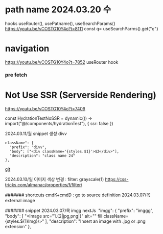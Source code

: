 # path name 2024.03.20 수

hooks
useRouter(), usePatname(), useSearchParams()
https://youtu.be/vCOSTG10Y4o?t=8111
const q= useSearchParms().get("q")

# navigation

https://youtu.be/vCOSTG10Y4o?t=7852
useRouter hook

### pre fetch

<Link href="" prefetch={false}>

# Not Use SSR (Serverside Rendering)

https://youtu.be/vCOSTG10Y4o?t=7409

const HydrationTestNoSSR = dynamic(() => import("@/components/hydrationTest"), {
ssr: false
})

2024.03.11/월
snippet 생성
divv

```
className": {
  "prefix": "divv",
  "body": ["<div className='{styles.$1}'>$2</div>"],
  "description": "class name 24"
},
```

[git](https://github.com/safak/next14-tutorial)

2024.03.10/일
이미지 색상 변경 : filter: grayscale(1)
https://css-tricks.com/almanac/properties/f/filter/

####### shortcuts
cmdK+cmdD : go to source definition
2024.03.07/목 external image

####### snippet
2024.03.07/목 imgg nextJs <Img src="" fill/>
"imgg": {
"prefix": "imggg",
"body": [
"<Image src=\"${1}.${2|jpg,png|}\" alt=\"\" fill className={styles.${1}Img}/>"
],
"description": "Insert an image with .jpg or .png extension"
},
